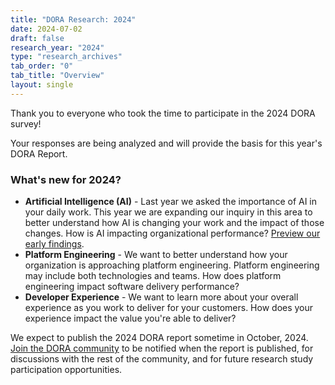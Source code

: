 ```yaml
---
title: "DORA Research: 2024"
date: 2024-07-02
draft: false
research_year: "2024"
type: "research_archives"
tab_order: "0"
tab_title: "Overview"
layout: single
---
```


Thank you to everyone who took the time to participate in the 2024 DORA survey!

Your responses are being analyzed and will provide the basis for this year's DORA Report.

### What's new for 2024?

* **Artificial Intelligence (AI)** - Last year we asked the importance of AI in your daily work. This year we are expanding our inquiry in this area to better understand how AI is changing your work and the impact of those changes. How is AI impacting organizational performance? [Preview our early findings](ai-preview).
* **Platform Engineering** - We want to better understand how your organization is approaching platform engineering. Platform engineering may include both technologies and teams. How does platform engineering impact software delivery performance?
* **Developer Experience** - We want to learn more about your overall experience as you work to deliver for your customers. How does your experience impact the value you're able to deliver?

We expect to publish the 2024 DORA report sometime in October, 2024. [Join the DORA community](https://dora.community) to be notified when the report is published, for discussions with the rest of the community, and for future research study participation opportunities.
<!--
### The 2023 Accelerate State of DevOps survey is now closed.
Thank you to everyone who participated! Your responses informed the [Accelerate State of DevOps 2023 Report](/dora-report-2023).

To be notified of future research study participation opportunities, [join the DORA community](https://dora.community).
-->
